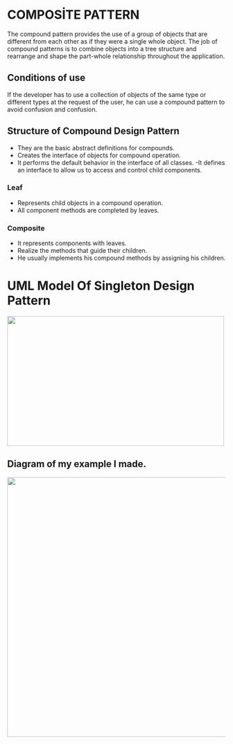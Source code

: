 # COMPOSİTE PATTERN



The compound pattern provides the use of a group of objects that are different from each other as if they were a single whole object. The job of compound patterns is to combine objects into a tree structure and rearrange and shape the part-whole relationship throughout the application.

## Conditions of use
If the developer has to use a collection of objects of the same type or different types at the request of the user, he can use a compound pattern to avoid confusion and confusion.

## Structure of Compound Design Pattern

- They are the basic abstract definitions for compounds.
- Creates the interface of objects for compound operation.
- It performs the default behavior in the interface of all classes.
-It defines an interface to allow us to access and control child components.

### Leaf

- Represents child objects in a compound operation.
- All component methods are completed by leaves.

### Composite

- It represents components with leaves.
- Realize the methods that guide their children.
- He usually implements his compound methods by assigning his children.

# UML Model Of Singleton Design Pattern

<img src="https://www.gencayyildiz.com/blog/wp-content/uploads/2021/10/C-Composite-Design-PatternComposite-Tasarim-Deseni-1.jpg" width="500" height="300">

## Diagram of my example I made.

<img src="https://user-images.githubusercontent.com/96787308/158058192-63c4ec74-72a7-47df-b9e8-bad6d050c9c1.png" width="750" height="600">
